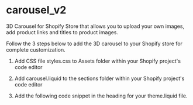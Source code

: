 # carousel_v2
3D Carousel for Shopify Store that allows you to upload your own images, add product links and titles to product images.

Follow the 3 steps below to add the 3D carousel to your Shopify store for complete customization.

1. Add CSS file styles.css to Assets folder within your Shopify project's code editor

2. Add carousel.liquid to the sections folder within your Shopify project's code editor

3. Add the following code snippet in the heading for your theme.liquid file. 
  
  <!-- css for 3D Carousel -->
   <link rel="stylesheet" href="{{ 'carousel.css' | asset_url }}">
  
